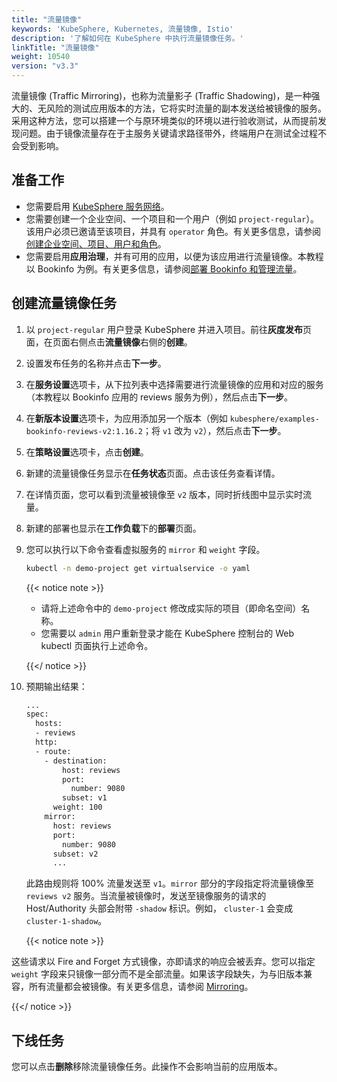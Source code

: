 ```yaml
---
title: "流量镜像"
keywords: 'KubeSphere, Kubernetes, 流量镜像, Istio'
description: '了解如何在 KubeSphere 中执行流量镜像任务。'
linkTitle: "流量镜像"
weight: 10540
version: "v3.3"
---
```


流量镜像 (Traffic Mirroring)，也称为流量影子 (Traffic Shadowing)，是一种强大的、无风险的测试应用版本的方法，它将实时流量的副本发送给被镜像的服务。采用这种方法，您可以搭建一个与原环境类似的环境以进行验收测试，从而提前发现问题。由于镜像流量存在于主服务关键请求路径带外，终端用户在测试全过程不会受到影响。

## 准备工作

- 您需要启用 [KubeSphere 服务网络](../../../pluggable-components/service-mesh/)。
- 您需要创建一个企业空间、一个项目和一个用户（例如 `project-regular`）。该用户必须已邀请至该项目，并具有 `operator` 角色。有关更多信息，请参阅[创建企业空间、项目、用户和角色](../../../quick-start/create-workspace-and-project/)。
- 您需要启用**应用治理**，并有可用的应用，以便为该应用进行流量镜像。本教程以 Bookinfo 为例。有关更多信息，请参阅[部署 Bookinfo 和管理流量](../../../quick-start/deploy-bookinfo-to-k8s/)。

## 创建流量镜像任务

1. 以 `project-regular` 用户登录 KubeSphere 并进入项目。前往**灰度发布**页面，在页面右侧点击**流量镜像**右侧的**创建**。

2. 设置发布任务的名称并点击**下一步**。

3. 在**服务设置**选项卡，从下拉列表中选择需要进行流量镜像的应用和对应的服务（本教程以 Bookinfo 应用的 reviews 服务为例），然后点击**下一步**。

4. 在**新版本设置**选项卡，为应用添加另一个版本（例如 `kubesphere/examples-bookinfo-reviews-v2:1.16.2`；将 `v1` 改为 `v2`），然后点击**下一步**。

5. 在**策略设置**选项卡，点击**创建**。

6. 新建的流量镜像任务显示在**任务状态**页面。点击该任务查看详情。

7. 在详情页面，您可以看到流量被镜像至 `v2` 版本，同时折线图中显示实时流量。

8. 新建的部署也显示在**工作负载**下的**部署**页面。

9. 您可以执行以下命令查看虚拟服务的 `mirror` 和 `weight` 字段。

   ```bash
   kubectl -n demo-project get virtualservice -o yaml
   ```

   {{< notice note >}} 

   - 请将上述命令中的 `demo-project` 修改成实际的项目（即命名空间）名称。
   - 您需要以 `admin` 用户重新登录才能在 KubeSphere 控制台的 Web kubectl 页面执行上述命令。

   {{</ notice >}} 

10. 预期输出结果：

    ```bash
    ...
    spec:
      hosts:
      - reviews
      http:
      - route:
        - destination:
            host: reviews
            port:
              number: 9080
            subset: v1
          weight: 100
        mirror:
          host: reviews
          port:
            number: 9080
          subset: v2
          ...
    ```

    此路由规则将 100% 流量发送至 `v1`。`mirror` 部分的字段指定将流量镜像至 `reviews v2` 服务。当流量被镜像时，发送至镜像服务的请求的 Host/Authority 头部会附带 `-shadow` 标识。例如， `cluster-1` 会变成 `cluster-1-shadow`。

    {{< notice note >}}

这些请求以 Fire and Forget 方式镜像，亦即请求的响应会被丢弃。您可以指定 `weight` 字段来只镜像一部分而不是全部流量。如果该字段缺失，为与旧版本兼容，所有流量都会被镜像。有关更多信息，请参阅 [Mirroring](https://istio.io/v1.5/pt-br/docs/tasks/traffic-management/mirroring/)。

{{</ notice >}}

## 下线任务

您可以点击**删除**移除流量镜像任务。此操作不会影响当前的应用版本。
